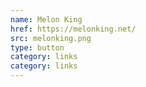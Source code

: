 ```yaml
---
name: Melon King
href: https://melonking.net/
src: melonking.png
type: button
category: links
category: links
---
```

